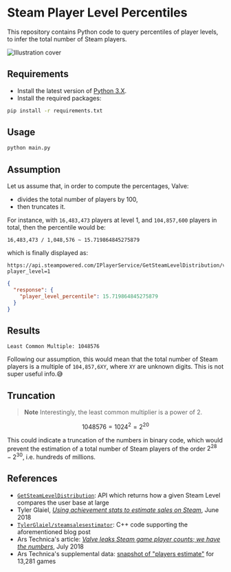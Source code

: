 # Steam Player Level Percentiles

This repository contains Python code to query percentiles of player levels, to infer the total number of Steam players.

![Illustration cover][img-cover]

## Requirements

- Install the latest version of [Python 3.X][python-download-url].
- Install the required packages:

```bash
pip install -r requirements.txt
```

## Usage

```bash
python main.py
```


## Assumption

Let us assume that, in order to compute the percentages, Valve:

- divides the total number of players by 100,
- then truncates it.

For instance, with `16,483,473` players at level 1, and `104,857,600` players in total,
then the percentile would be:
```
16,483,473 / 1,048,576 ~ 15.719864845275879
```

which is finally displayed as:

```
https://api.steampowered.com/IPlayerService/GetSteamLevelDistribution/v1/?player_level=1
```

```json
{
  "response": {
    "player_level_percentile": 15.719864845275879
  }
}
```

## Results

```
Least Common Multiple: 1048576
```

Following our assumption, this would mean that the total number of Steam players is
a multiple of `104,857,6XY`, where `XY` are unknown digits.
This is not super useful info.😅

## Truncation

> **Note**
> Interestingly, the least common multiplier is a power of 2.

$$
1048576 = 1024^2 = 2^{20}
$$

This could indicate a truncation of the numbers in binary code,
which would prevent the estimation of a total number of Steam players
of the order $2^{28} - 2^{30}$, i.e. hundreds of millions.

## References

- [`GetSteamLevelDistribution`][steamdb-api]: API which returns how a given Steam Level compares the user base at large
- Tyler Glaiel, [*Using achievement stats to estimate sales on Steam*][glaiel-medium-blogpost], June 2018
- [`TylerGlaiel/steamsalesestimator`][glaiel-sales-estimator]: C++ code supporting the aforementioned blog post
- Ars Technica's article: [*Valve leaks Steam game player counts; we have the numbers*][article], July 2018
- Ars Technica's supplemental data: [snapshot of "players estimate"][arstechnica18-data] for 13,281 games

<!-- Definitions -->

[img-cover]: <https://github.com/woctezuma/steam-player-level-percentiles/wiki/img/cover.png>
[python-download-url]: <https://www.python.org/downloads/>

[steamdb-api]: <https://steamapi.xpaw.me/#IPlayerService/GetSteamLevelDistribution>
[glaiel-medium-blogpost]: <https://medium.com/@tglaiel/using-achievement-stats-to-estimate-sales-on-steam-d18b4b635d23>
[glaiel-sales-estimator]: <https://github.com/TylerGlaiel/steamsalesestimator>
[article]: <https://arstechnica.com/gaming/2018/07/steam-data-leak-reveals-precise-player-count-for-thousands-of-games/>
[arstechnica18-data]: <http://www.arstechnica.com/wp-content/uploads/2018/07/games_achievements_players_2018-07-01.csv>
